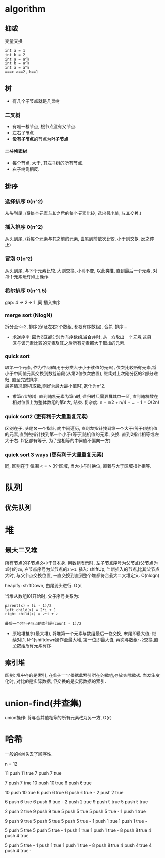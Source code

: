 # algorithm

## 抑或

变量交换

```
int a = 1
int b = 2
int a = a^b
int b = a^b
int a = a^b
===> a==2, b==1
```

## 树

- 有几个子节点就是几叉树

### 二叉树

- 有唯一根节点, 根节点没有父节点.
- 左右子节点
- **没有子节点**的节点为**叶子节点**

#### 二分搜索树

- 每个节点, 大于, 其左子树的所有节点.
- 右子树则相反.

## 排序

### 选择排序 O(n^2)

从头到尾, (将每个元素与其之后的每个元素比较, 选出最小值, 与其交换.)

### 插入排序 O(n^2)

从头到尾, (将每个元素与其之前的元素, 由尾到前依次比较, 小于则交换, 反之停止)

### 冒泡 O(n^2)

从头到尾, 与下个元素比较, 大则交换, 小则不变, 以此类推, 直到最后一个元素, 对每个元素进行如上操作.

### 希尔排序 O(n^1.5)

gap: 4 -> 2 -> 1 ,同 插入排序

### merge sort (NlogN)

拆分至<=2, 排序(保证左右2个数组, 都是有序数组), 合并, 排序...

- 求逆序率: 因为2区都分别为有序数组,当合并时, 从一方取出一个元素,这另一区与该元素比较的元素及其之后所有元素都大于取出的元素.

### quick sort

取第一个元素, 作为中间值(用于分类大于小于该值的元素), 依次比较所有元素,将小于中间值元素交换到数组前段(从第2位依次放置), 继续对上次刚分区的2部分递归, 直至完成排序.  
最差情况(随机取数,刚好为最大最小值时),退化为n^2.

- 求第n大的树: 直到随机元素为第n时, 递归时只需要排其中一区, 直到随机数在相对位置上为整体数组的第n大, 结束. 复杂度: n + n/2 + n/4 + ... + 1 = O(2n)

### quick sort2 (更有利于大量重复元素)

区别在于, 头尾各一个指针, 向中间遍历, 直到左指针找到第一个大于(等于)随机值的元素,直到右指针找到第一个小于(等于)随机值的元素, 交换. 直到2指针相等或左大于右.
(2区都有等于, 为了是相等的中间值不偏向一方)

### quick sort 3 ways (更有利于大量重复元素)

同, 区别在于 氛围 < = > 3个区域, 当大小与时换位, 直到与大于区域指针相等.


# 队列

## 优先队列

# 堆

## 最大二叉堆

所有节点的子节点必小于其本身. 
用数组表示时, 左子节点序号为父节点(父节点为`1`时)的`2n`, 右节点序号为父节点的`2n+1`.
插入: shiftUp, 当新插入的节点,比其父节点大时, 与父节点交换位置, 一直交换到直到整个堆都符合最大二叉堆定义. O(nlogn)

heapify: shiftDown, 由尾到头进行. O(n)

当堆从数组[0]开始时, 父子序号关系为:
```
parent(x) = (i - 1)/2
left child(x) = 2*i + 1
right child(x) = 2*i + 2

最后一个非叶子节点的索引是(count - 1)/2
```

- 原地堆排序(最大堆), 将堆第一个元素与数组最后一位交换, 末尾即最大值; 继续对[1, N-1]shiftdown操作至最大堆, 第一位即最大值, 再次与数组`n-2`交换,直至数组所有元素有序.

## 索引堆

区别: 堆中存的是索引, 在维护一个根据此索引所在的数组,存放实际数据. 当发生变化时, 对比的是实际数据, 但交换的是实际数据的索引.

# union-find(并查集)

union操作: 将与合并值相等的所有元素改为另一方, O(n) 

# 哈希

一般的`哈希`失去了顺序性.



n = 12

11 push 11 true
7 push 7 true

7 push 7 true
10 push 10 true
6 push 6 true

10 push 10 true
6 push 6 true
6 push 6 true -
2 push 2 true

6 push 6 true
6 push 6 true -
2 push 2 true
9 push 9 true
5 push 5 true

2 push 2 true
9 push 9 true
5 push 5 true
5 push 5 true -
1 push 1 true

9 push 9 true
5 push 5 true
5 push 5 true -
1 push 1 true
1 push 1 true -

5 push 5 true
5 push 5 true -
1 push 1 true
1 push 1 true -
8 push 8 true
4 push 4 true

5 push 5 true -
1 push 1 true
1 push 1 true -
8 push 8 true
4 push 4 true
4 push 4 true - 





